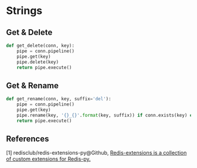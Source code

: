 # Strings

## Get & Delete

```python
def get_delete(conn, key):
    pipe = conn.pipeline()
    pipe.get(key)
    pipe.delete(key)
    return pipe.execute()
```

## Get & Rename

```python
def get_rename(conn, key, suffix='del'):
    pipe = conn.pipeline()
    pipe.get(key)
    pipe.rename(key, '{}_{}'.format(key, suffix)) if conn.exists(key) else pipe.exists(key)
    return pipe.execute()
```

## References

[1] redisclub/redis-extensions-py@Github, [Redis-extensions is a collection of custom extensions for Redis-py.](https://github.com/redisclub/redis-extensions-py)

